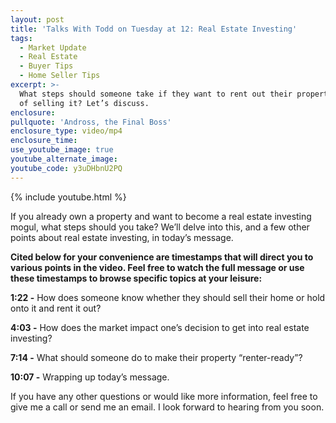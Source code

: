 ```yaml
---
layout: post
title: 'Talks With Todd on Tuesday at 12: Real Estate Investing'
tags:
  - Market Update
  - Real Estate
  - Buyer Tips
  - Home Seller Tips
excerpt: >-
  What steps should someone take if they want to rent out their property instead
  of selling it? Let’s discuss.
enclosure:
pullquote: 'Andross, the Final Boss'
enclosure_type: video/mp4
enclosure_time:
use_youtube_image: true
youtube_alternate_image:
youtube_code: y3uDHbnU2PQ
---
```


{% include youtube.html %}

If you already own a property and want to become a real estate investing mogul, what steps should you take? We’ll delve into this, and a few other points about real estate investing, in today’s message.

**Cited below for your convenience are timestamps that will direct you to various points in the video. Feel free to watch the full message or use these timestamps to browse specific topics at your leisure:**

**1:22 -**&nbsp;How does someone know whether they should sell their home or hold onto it and rent it out?

**4:03 -**&nbsp;How does the market impact one’s decision to get into real estate investing?

**7:14 -**&nbsp;What should someone do to make their property “renter-ready”?

**10:07 -**&nbsp;Wrapping up today’s message.

If you have any other questions or would like more information, feel free to give me a call or send me an email. I look forward to hearing from you soon.